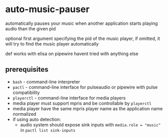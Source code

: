 # auto-music-pauser

automatically pauses your music when another application starts playing audio than the given pid

optional first argument specifying the pid of the music player, if omitted, it will try to find the music player automatically

def works with elisa on pipewire havent tried with anything else

## prerequisites

- `bash` - command-line interpreter
- `pactl` - command-line interface for pulseaudio or pipewire with pulse compatibility
- `playerctl` - command-line interface for media players
- media player must support mpris and be controllable by `playerctl`
- media player have the same mpris player name as the application name normalized
- if using auto detection:
	- audio system should expose sink inputs with `media.role = "music"` in `pactl list sink-inputs`
